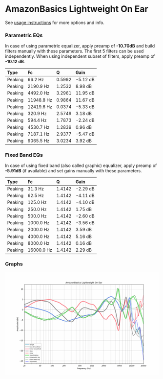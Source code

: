 # AmazonBasics Lightweight On Ear
See [usage instructions](https://github.com/jaakkopasanen/AutoEq#usage) for more options and info.

### Parametric EQs
In case of using parametric equalizer, apply preamp of **-10.70dB** and build filters manually
with these parameters. The first 5 filters can be used independently.
When using independent subset of filters, apply preamp of **-10.12 dB**.

| Type    | Fc         |      Q | Gain     |
|:--------|:-----------|:-------|:---------|
| Peaking | 66.2 Hz    | 0.5992 | -5.12 dB |
| Peaking | 2190.9 Hz  | 1.2532 | 8.98 dB  |
| Peaking | 4492.0 Hz  | 3.2961 | 11.95 dB |
| Peaking | 11948.8 Hz | 0.9864 | 11.67 dB |
| Peaking | 12419.6 Hz | 0.0374 | -5.33 dB |
| Peaking | 320.9 Hz   | 2.5749 | 3.18 dB  |
| Peaking | 594.4 Hz   | 1.7873 | -2.24 dB |
| Peaking | 4530.7 Hz  | 1.2839 | 0.96 dB  |
| Peaking | 7187.1 Hz  | 2.9377 | -5.47 dB |
| Peaking | 9065.5 Hz  | 3.0234 | 3.92 dB  |

### Fixed Band EQs
In case of using fixed band (also called graphic) equalizer, apply preamp of **-5.91dB**
(if available) and set gains manually with these parameters.

| Type    | Fc         |      Q | Gain     |
|:--------|:-----------|:-------|:---------|
| Peaking | 31.3 Hz    | 1.4142 | -2.29 dB |
| Peaking | 62.5 Hz    | 1.4142 | -4.11 dB |
| Peaking | 125.0 Hz   | 1.4142 | -4.10 dB |
| Peaking | 250.0 Hz   | 1.4142 | 1.75 dB  |
| Peaking | 500.0 Hz   | 1.4142 | -2.60 dB |
| Peaking | 1000.0 Hz  | 1.4142 | -3.56 dB |
| Peaking | 2000.0 Hz  | 1.4142 | 3.59 dB  |
| Peaking | 4000.0 Hz  | 1.4142 | 5.16 dB  |
| Peaking | 8000.0 Hz  | 1.4142 | 0.16 dB  |
| Peaking | 16000.0 Hz | 1.4142 | 2.29 dB  |

### Graphs
![](./AmazonBasics%20Lightweight%20On%20Ear.png)